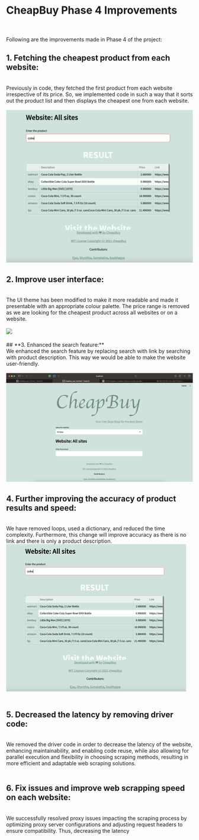 # CheapBuy Phase 4 Improvements
<br><br>
Following are the improvements made in Phase 4 of the project:

## **1. Fetching the cheapest product from each website:**
<br>
Previously in code, they fetched the first product from each website irrespective of its price. So, we implemented code in such a way that it sorts out the product list and then displays the cheapest one from each website.<br>
<br>
<img src = "https://github.com/EZ7051/cheapBuy/blob/68c755c94dfe01495f6a3e169fa836d48c7a4958/media/Cheapest%20product.png">
<br>

## **2. Improve user interface:**
<br>
The UI theme has been modified to make it more readable and made it presentable with an appropriate colour palette. 
The price range is removed as we are looking for the cheapest product across all websites or on a website.<br>
<br>
<img src = "https://github.com/EZ7051/cheapBuy/blob/main/media/allWebsites.jpeg"><br>
<br>
## **3. Enhanced the search feature:**
<br>
We enhanced the search feature by replacing search with link by searching with product description. This way we would be able to make the website user-friendly.<br>
<br>
<img src = "https://github.com/EZ7051/cheapBuy/blob/main/media/allSites.png">
<br>

## **4. Further improving the accuracy of product results and speed:**
<br>
We have removed loops, used a dictionary, and reduced the time complexity. Furthermore, this change will improve accuracy as there is no link and there is only a product description.
<br>
<img src = "https://github.com/EZ7051/cheapBuy/blob/main/media/cokeAllsites.png"><br>
<br>

## **5. Decreased the latency by removing driver code:**
<br>
We removed the driver code in order to decrease the latency of the website, enhancing maintainability, and enabling code reuse, while also allowing for parallel execution and flexibility in choosing scraping methods, resulting in more efficient and adaptable web scraping solutions.<br>
<br>

## **6. Fix issues and improve web scrapping speed on each website:**
<br>
We successfully resolved proxy issues impacting the scraping process by optimizing proxy server configurations and adjusting request headers to ensure compatibility. Thus, decreasing the latency<br>
<br>

